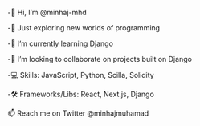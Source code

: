 -👋 Hi, I’m @minhaj-mhd

-👀 Just exploring new worlds of programming

-🌱 I’m currently learning Django

-💞️ I’m looking to collaborate on projects built on Django

-💻 Skills: JavaScript, Python, Scilla, Solidity

-🛠️ Frameworks/Libs: React, Next.js, Django

📫 Reach me on Twitter @minhajmuhamad
